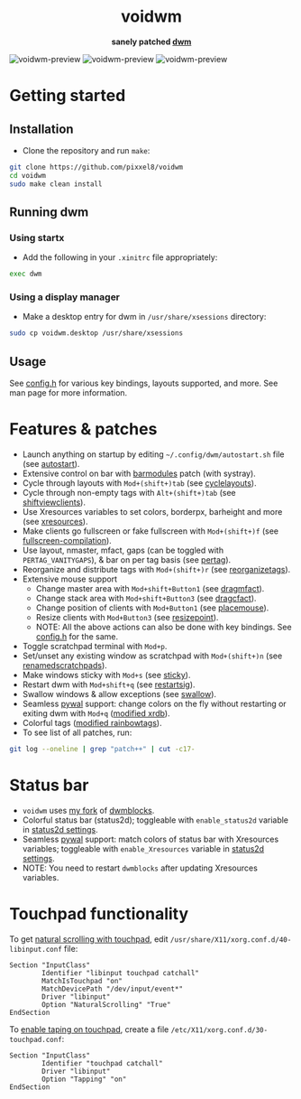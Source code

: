 <div align="center">
    <h1>voidwm</h1>
    <b>sanely patched <a href="https://dwm.suckless.org/">dwm</a></b>
    <p></p>
</div>

![voidwm-preview](https://github.com/pixxel8/aperture/raw/master/voidwm/voidwm-01.png/)
![voidwm-preview](https://github.com/pixxel8/aperture/raw/master/voidwm/voidwm-02.png/)
![voidwm-preview](https://github.com/pixxel8/aperture/raw/master/voidwm/voidwm-03.png/)


# Getting started
## Installation
- Clone the repository and run `make`:
```bash
git clone https://github.com/pixxel8/voidwm
cd voidwm
sudo make clean install
```

## Running dwm
### Using startx
- Add the following in your `.xinitrc` file appropriately:
```bash
exec dwm
```

### Using a display manager
- Make a desktop entry for dwm in `/usr/share/xsessions` directory:
```bash
sudo cp voidwm.desktop /usr/share/xsessions
```

## Usage
See [config.h](config.h) for various key bindings, layouts supported, and more. See man page for more information.


# Features & patches
- Launch anything on startup by editing `~/.config/dwm/autostart.sh` file (see [autostart](https://dwm.suckless.org/patches/autostart/)).
- Extensive control on bar with [barmodules](https://github.com/bakkeby/patches/wiki/barmodules/) patch (with systray).
- Cycle through layouts with `Mod+(shift+)tab` (see [cyclelayouts](https://dwm.suckless.org/patches/cyclelayouts/)).
- Cycle through non-empty tags with `Alt+(shift+)tab` (see [shiftviewclients](https://github.com/bakkeby/patches/wiki/shiftviewclients/)).
- Use Xresources variables to set colors, borderpx, barheight and more (see [xresources](https://dwm.suckless.org/patches/xresources/)).
- Make clients go fullscreen or fake fullscreen with `Mod+(shift+)f` (see [fullscreen-compilation](https://github.com/bakkeby/patches/wiki/fullscreen-compilation/)).
- Use layout, nmaster, mfact, gaps (can be toggled with `PERTAG_VANITYGAPS`), & bar on per tag basis (see [pertag](https://dwm.suckless.org/patches/pertag/)).
- Reorganize and distribute tags with `Mod+(shift+)r` (see [reorganizetags](https://dwm.suckless.org/patches/reorganizetags/)).
- Extensive mouse support
    - Change master area with `Mod+shift+Button1` (see [dragmfact](https://github.com/bakkeby/patches/wiki/dragmfact/)).
    - Change stack area with `Mod+shift+Button3` (see [dragcfact](https://github.com/bakkeby/patches/wiki/dragcfact/)).
    - Change position of clients with `Mod+Button1` (see [placemouse](https://github.com/bakkeby/patches/wiki/placemouse/)).
    - Resize clients with `Mod+Button3` (see [resizepoint](https://github.com/bakkeby/patches/wiki/resizepoint/)).
    - NOTE: All the above actions can also be done with key bindings. See [config.h](config.h) for the same.
- Toggle scratchpad terminal with `Mod+p`.
- Set/unset any existing window as scratchpad with `Mod+(shift+)n` (see [renamedscratchpads](https://github.com/bakkeby/patches/wiki/renamedscratchpads/)).
- Make windows sticky with `Mod+s` (see [sticky](https://dwm.suckless.org/patches/sticky/)).
- Restart dwm with `Mod+shift+q` (see [restartsig](https://dwm.suckless.org/patches/restartsig/)).
- Swallow windows & allow exceptions (see [swallow](https://github.com/bakkeby/patches/wiki/swallow/)).
- Seamless [pywal](https://github.com/dylanaraps/pywal/) support: change colors on the fly without restarting or exiting dwm with `Mod+q` ([modified xrdb](https://github.com/pixxel8/voidwm/commit/10ba0c06ddd648bee6b9968b65d4addfd57d7ecf/)).
- Colorful tags ([modified rainbowtags](https://github.com/pixxel8/voidwm/commit/b17c5629a73c63fd4f8a3f88f8b7a8b0bbddcb97/)).
- To see list of all patches, run:
```bash
git log --oneline | grep "patch++" | cut -c17-
```


# Status bar
- `voidwm` uses [my fork](https://github.com/pixxel8/dwmblocks/) of [dwmblocks](https://github.com/torrinfail/dwmblocks/).
- Colorful status bar (status2d); toggleable with `enable_status2d` variable in [status2d settings](https://github.com/pixxel8/dwmblocks/blob/master/scripts/sb-status2d/).
- Seamless [pywal](https://github.com/dylanaraps/pywal/) support: match colors of status bar with Xresources variables; toggleable with `enable_Xresources` variable in [status2d settings](https://github.com/pixxel8/dwmblocks/blob/master/scripts/sb-status2d/).
- NOTE: You need to restart `dwmblocks` after updating Xresources variables.


# Touchpad functionality
To get [natural scrolling with touchpad](https://askubuntu.com/questions/1122513/how-to-add-natural-inverted-mouse-scrolling-in-i3-window-manager/), edit `/usr/share/X11/xorg.conf.d/40-libinput.conf` file:
```
Section "InputClass"
        Identifier "libinput touchpad catchall"
        MatchIsTouchpad "on"
        MatchDevicePath "/dev/input/event*"
        Driver "libinput"
        Option "NaturalScrolling" "True"
EndSection
```

To [enable taping on touchpad](https://wiki.archlinux.org/title/Libinput#Via_Xorg_configuration_file/), create a file `/etc/X11/xorg.conf.d/30-touchpad.conf`:
```
Section "InputClass"
        Identifier "touchpad catchall"
        Driver "libinput"
        Option "Tapping" "on"
EndSection
```
